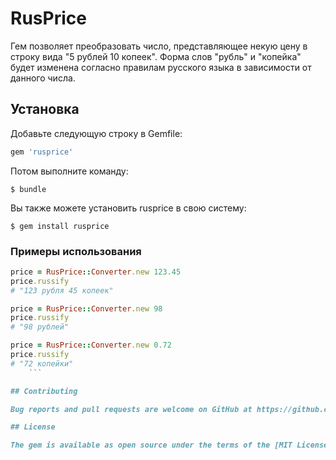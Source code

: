 # RusPrice

Гем позволяет преобразовать число, представляющее некую цену в строку вида "5 рублей 10 копеек". Форма слов "рубль" и "копейка" будет изменена согласно правилам русского языка в зависимости от данного числа.

## Установка

Добавьте следующую строку в Gemfile:

```ruby
gem 'rusprice'
```

Потом выполните команду:

    $ bundle

Вы также можете установить rusprice в свою систему:

    $ gem install rusprice

### Примеры использования
```ruby
price = RusPrice::Converter.new 123.45
price.russify
# "123 рубля 45 копеек"

price = RusPrice::Converter.new 98
price.russify
# "98 рублей"

price = RusPrice::Converter.new 0.72
price.russify
# "72 копейки"
    ```

## Contributing

Bug reports and pull requests are welcome on GitHub at https://github.com/klekot/rusprice. This project is intended to be a safe, welcoming space for collaboration, and contributors are expected to adhere to the [Contributor Covenant](http://contributor-covenant.org) code of conduct.

## License

The gem is available as open source under the terms of the [MIT License](http://opensource.org/licenses/MIT).
